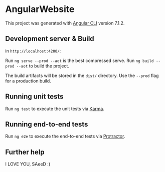 # AngularWebsite

This project was generated with [Angular CLI](https://github.com/angular/angular-cli) version 7.1.2.

## Development server & Build

in `http://localhost:4200/`:

Run `ng serve --prod --aot` is the best compressed serve.
Run `ng build --prod --aot` to build the project.

The build artifacts will be stored in the `dist/` directory.
Use the `--prod` flag for a production build.

## Running unit tests

Run `ng test` to execute the unit tests via [Karma](https://karma-runner.github.io).

## Running end-to-end tests

Run `ng e2e` to execute the end-to-end tests via [Protractor](http://www.protractortest.org/).

## Further help

I LOVE YOU, SAeeD :)
